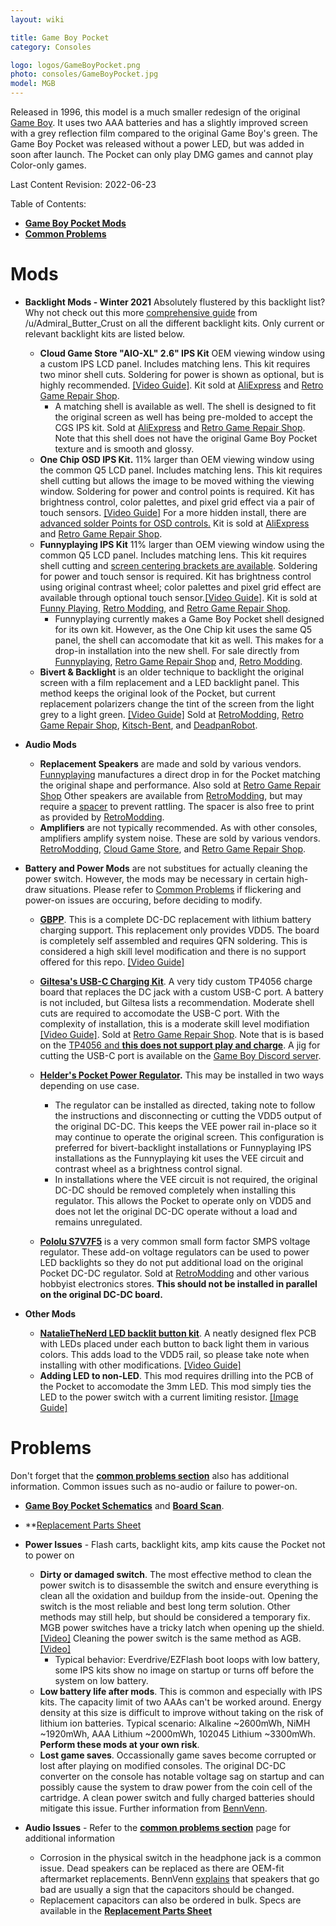 ```yaml
---
layout: wiki

title: Game Boy Pocket
category: Consoles

logo: logos/GameBoyPocket.png
photo: consoles/GameBoyPocket.jpg
model: MGB
---
```

Released in 1996, this model is a much smaller redesign of the original [Game Boy](gameboy). It uses two AAA batteries and has a slightly improved screen with a grey reflection film compared to the original Game Boy's green. The Game Boy Pocket was released without a power LED, but was added in soon after launch. The Pocket can only play DMG games and cannot play Color-only games.

Last Content Revision: 2022-06-23

Table of Contents:
<!--ts-->
* [**Game Boy Pocket Mods**](#mods)
* [**Common Problems**](#problems)
<!--te-->
  
# Mods

*	**Backlight Mods - Winter 2021** Absolutely flustered by this backlight list? Why not check out this more [comprehensive guide](../wiki/backlightmods#mgb) from /u/Admiral_Butter_Crust on all the different backlight kits. Only current or relevant backlight kits are listed below.
	*	**Cloud Game Store "AIO-XL" 2.6" IPS Kit** OEM viewing window using a custom IPS LCD panel. Includes matching lens. This kit requires two minor shell cuts. Soldering for power is shown as optional, but is highly recommended. [[Video Guide]](https://www.youtube.com/watch?v=DPtJrJpUTOE). Kit sold at [AliExpress](https://www.aliexpress.com/item/4001352247454.html) and [Retro Game Repair Shop](https://retrogamerepairshop.com/collections/game-boy-pocket-backlights/products/gbp-game-boy-pocket-2-6-original-size-ips-backlight-lcd-screen-mod-kit). 
		*	A matching shell is available as well. The shell is designed to fit the original screen as well has being pre-molded to accept the CGS IPS kit. Sold at [AliExpress](https://www.aliexpress.com/item/1005003314772171.html) and [Retro Game Repair Shop](https://retrogamerepairshop.com/collections/cloud-game-store/products/game-boy-pocket-high-quality-replacement-shell). Note that this shell does not have the original Game Boy Pocket texture and is smooth and glossy.
	*	**One Chip OSD IPS Kit.** 11% larger than OEM viewing window using the common Q5 LCD panel. Includes matching lens. This kit requires shell cutting but allows the image to be moved withing the viewing window. Soldering for power and control points is required. Kit has brightness control, color palettes, and pixel grid effect via a pair of touch sensors. [[Video Guide]](https://www.youtube.com/watch?v=Z5tfjz52N5A) For a more hidden install, there are [advanced solder Points for OSD controls.](https://imgur.com/a/ScBhZqE) Kit is sold at [AliExpress](https://www.aliexpress.com/item/1005001652398372.html) and [Retro Game Repair Shop](https://retrogamerepairshop.com/products/gbp-game-boy-pocket-osd-backlight-mod-kit).
	*	**Funnyplaying IPS Kit** 11% larger than OEM viewing window using the common Q5 LCD panel. Includes matching lens. This kit requires shell cutting and [screen centering brackets are available](https://www.retromodding.com/collections/game-boy-pocket/products/game-boy-pocket-ips-lcd-centering-bracket). Soldering for power and touch sensor is required. Kit has brightness control using original contrast wheel; color palettes and pixel grid effect are available through optional touch sensor.[[Video Guide]](https://www.youtube.com/watch?v=ZogFkhIbBq8). Kit is sold at [Funny Playing](https://funnyplaying.com/collections/product/products/gbp-retro-pixel-ips-lcd-kit),  [Retro Modding](https://www.retromodding.com/collections/game-boy-pocket/products/game-boy-pocket-ips-lcd), and [Retro Game Repair Shop](https://retrogamerepairshop.com/collections/funnyplaying-gbp/products/funnyplaying-gbp-ips-game-boy-pocket-backlight-mod).
		*	Funnyplaying currently makes a Game Boy Pocket shell designed for its own kit. However, as the One Chip kit uses the same Q5 panel, the shell can accomodate that kit as well. This makes for a drop-in installation into the new shell. For sale directly from [Funnyplaying](https://funnyplaying.com/collections/product/products/gbp-retro-pixel-ips-coustom-shell), [Retro Game Repair Shop](https://retrogamerepairshop.com/collections/funnyplaying-gbp/products/funnyplaying-game-boy-pocket-q5-ips-ready-shell-housing-no-cut) and, [Retro Modding](https://www.retromodding.com/collections/game-boy-pocket/products/funny-playing-game-boy-pocket-shells-branded).
	*	**Bivert & Backlight** is an older technique to backlight the original screen with a film replacement and a LED backlight panel. This method keeps the original look of the Pocket, but current replacement polarizers change the tint of the screen from the light grey to a light green. [[Video Guide]](https://www.youtube.com/watch?v=OezxcoxMWSc) Sold at [RetroModding](https://www.retromodding.com/products/game-boy-backlight?_pos=5&_sid=9b3131444&_ss=r), [Retro Game Repair Shop](https://retrogamerepairshop.com/products/nintendo-game-boy-original-dmg-01-pocket-bivert-chip-backlight-mod-kit-green), [Kitsch-Bent](https://store.kitsch-bent.com/collections/modding-kits/products/rgbx3), and [DeadpanRobot](https://www.deadpanrobot.co.uk/white-pro-backlight-kit-dmg-lcd-pro-white).

*	**Audio Mods**
	*	**Replacement Speakers** are made and sold by various vendors. [Funnyplaying](https://funnyplaying.com/collections/product/products/clear-gbc-mgb-speaker) manufactures a direct drop in for the Pocket matching the original shape and performance. Also sold at [Retro Game Repair Shop](https://retrogamerepairshop.com/products/funnyplaying-clear-game-boy-color-speaker) Other speakers are available from [RetroModding](https://www.retromodding.com/products/gameboy-advance-color-pocket-speaker), but may require a [spacer](https://www.retromodding.com/products/game-boy-advance-color-pocket-speaker-housing) to prevent rattling. The spacer is also free to print as provided by [RetroModding](https://www.thingiverse.com/thing:4168312).
	*	**Amplifiers** are not typically recommended. As with other consoles, amplifiers amplify system noise. These are sold by various vendors. [RetroModding](https://www.retromodding.com/products/game-boy-advance-audio-amplifier), [Cloud Game Store](https://www.aliexpress.com/item/1005003592170031.html), and [Retro Game Repair Shop](https://retrogamerepairshop.com/collections/cloud-game-store/products/game-boy-pocket-audio-amp).

*	**Battery and Power Mods** are not substitues for actually cleaning the power switch. However, the mods may be necessary in certain high-draw situations. Please refer to [Common Problems](#problems) if flickering and power-on issues are occuring, before deciding to modify.
	*	**[GBPP](https://github.com/marshallh/gbpp)**. This is a complete DC-DC replacement with lithium battery charging support. This replacement only provides VDD5. The board is completely self assembled and requires QFN soldering. This is considered a high skill level modification and there is no support offered for this repo. [[Video Guide]](https://www.youtube.com/watch?v=Q5uQb-lGAhE)
	*	**[Giltesa's USB-C Charging Kit](https://giltesa.com/en/2021/05/27/game-boy-pocket-usb-c-charging-kit)**. A very tidy custom TP4056 charge board that replaces the DC jack with a custom USB-C port. A battery is not included, but Giltesa lists a recommendation. Moderate shell cuts are required to accomodate the USB-C port. With the complexity of installation, this is a moderate skill level modifiation [[Video Guide]](https://www.youtube.com/watch?v=3qAQNfZgSRI). Sold at [Retro Game Repair Shop](https://retrogamerepairshop.com/products/game-boy-pocket-usb-c-battery-mod). Note that is is based on the [TP4056 and **this does not support play and charge**](https://www.reddit.com/r/Gameboy/comments/ouq5by/psa_do_not_use_tp4056based_chargers_to_liion/). A jig for cutting the USB-C port is available on the [Game Boy Discord server](https://discord.gg/gameboy).

	*	**[Helder's Pocket Power Regulator](https://www.heldergametech.com/shop/gbp/game-boy-pocket-power-regulator/).** This may be installed in two ways depending on use case. 
		*	The regulator can be installed as directed, taking note to follow the instructions and disconnecting or cutting the VDD5 output of the original DC-DC. This keeps the VEE power rail in-place so it may continue to operate the original screen. This configuration is preferred for bivert-backlight installations or Funnyplaying IPS installations as the Funnyplaying kit uses the VEE circuit and contrast wheel as a brightness control signal. 
		*	In installations where the VEE circuit is not required, the original DC-DC should be removed completely when installing this regulator. This allows the Pocket to operate only on VDD5 and does not let the original DC-DC operate without a load and remains unregulated.
	*	**[Pololu S7V7F5](https://www.pololu.com/product/2119)** is a very common small form factor SMPS voltage regulator. These add-on voltage regulators can be used to power LED backlights so they do not put additional load on the original Pocket DC-DC regulator. Sold at [RetroModding](https://www.retromodding.com/products/5v-game-boy-backlight-voltage-regulator) and other various hobbyist electronics stores. **This should not be installed in parallel on the original DC-DC board.**

*	**Other Mods**
	*	**[NatalieTheNerd LED backlit button kit](https://www.nataliethenerd.com/product-page/gbp-led-boards)**. A neatly designed flex PCB with LEDs placed under each button to back light them in various colors. This adds load to the VDD5 rail, so please take note when installing with other modifications. [[Video Guide]](https://www.youtube.com/watch?v=dJp4c1SbDcI)
	*	**Adding LED to non-LED**. This mod requires drilling into the PCB of the Pocket to accomodate the 3mm LED. This mod simply ties the LED to the power switch with a current limiting resistor. [[Image Guide]](https://media.discordapp.net/attachments/332487777986019337/770318606222884914/HoZy_3mmLED.jpg)	
	
# Problems

Don't forget that the **[common problems section](commonissues)** also has additional information. Common issues such as no-audio or failure to power-on.
* **[Game Boy Pocket Schematics](https://github.com/Gekkio/gb-schematics/blob/main/MGB-xCPU/schematic/MGB-xCPU.pdf)** and **[Board Scan](https://www.dropbox.com/sh/33886pwfi08kvxg/AABhk8nVWuMBbUJaHSL7lKtQa/NINTENDO/GAMEBOY_DMG_MGB_CGB_SGB)**.
* **[Replacement Parts Sheet](https://docs.google.com/spreadsheets/d/17RfgOaR-P8M0cC5BojwuY52GbZUefLFm82To7ja963o/)

* **Power Issues** - Flash carts, backlight kits, amp kits cause the Pocket not to power on
	* **Dirty or damaged switch**. The most effective method to clean the power switch is to disassemble the switch and ensure everything is clean all the oxidation and buildup from the inside-out. Opening the switch is the most reliable and best long term solution. Other methods may still help, but should be considered a temporary fix. MGB power switches have a tricky latch when opening up the shield. [[Video]](https://youtu.be/EVTKBHR0vVw) Cleaning the power switch is the same method as AGB. [[Video]](https://www.youtube.com/watch?v=G946mQCkIQc)
		* Typical behavior: Everdrive/EZFlash boot loops with low battery, some IPS kits show no image on startup or turns off before the system on low battery.
	* **Low battery life after mods**. This is common and especially with IPS kits. The capacity limit of two AAAs can't be worked around. Energy density at this size is difficult to improve without taking on the risk of lithium ion batteries. Typical scenario: Alkaline ~2600mWh, NiMH ~1920mWh, AAA Lithium ~2000mWh, 102045 Lithium ~3300mWh. **Perform these mods at your own risk**.
	* **Lost game saves**. Occassionally game saves become corrupted or lost after playing on modified consoles. The original DC-DC converter on the console has notable voltage sag on startup and can possibly cause the system to draw power from the coin cell of the cartridge. A clean power switch and fully charged batteries should mitigate this issue. Further information from [BennVenn](https://bennvenn.myshopify.com/pages/gameboy-pocket-flash-carts-backlights).

* **Audio Issues** - Refer to the **[common problems section](commonissues)** page for additional information
	* Corrosion in the physical switch in the headphone jack is a common issue. Dead speakers can be replaced as there are OEM-fit aftermarket replacements. BennVenn [explains](https://www.facebook.com/BennVennElectronics/posts/2257279161052191) that speakers that go bad are usually a sign that the capacitors should be changed. 
	* Replacement capacitors can also be ordered in bulk. Specs are available in the **[Replacement Parts Sheet](https://docs.google.com/spreadsheets/d/17RfgOaR-P8M0cC5BojwuY52GbZUefLFm82To7ja963o/)**

